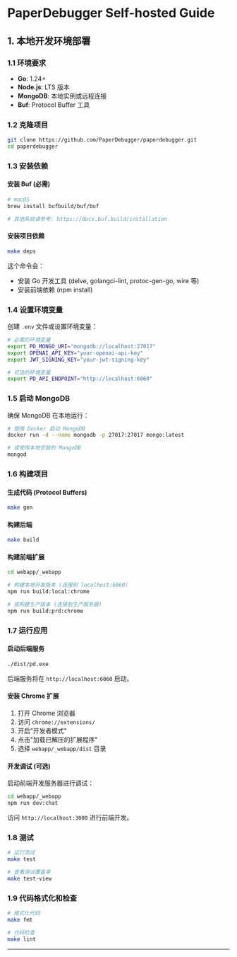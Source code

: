 # PaperDebugger Self-hosted Guide


## 1. 本地开发环境部署

### 1.1 环境要求

- **Go**: 1.24+
- **Node.js**: LTS 版本
- **MongoDB**: 本地实例或远程连接
- **Buf**: Protocol Buffer 工具

### 1.2 克隆项目

```bash
git clone https://github.com/PaperDebugger/paperdebugger.git
cd paperdebugger
```

### 1.3 安装依赖

#### 安装 Buf (必需)
```bash
# macOS
brew install bufbuild/buf/buf

# 其他系统请参考: https://docs.buf.build/installation
```

#### 安装项目依赖
```bash
make deps
```

这个命令会：
- 安装 Go 开发工具 (delve, golangci-lint, protoc-gen-go, wire 等)
- 安装前端依赖 (npm install)

### 1.4 设置环境变量

创建 `.env` 文件或设置环境变量：

```bash
# 必需的环境变量
export PD_MONGO_URI="mongodb://localhost:27017"
export OPENAI_API_KEY="your-openai-api-key"
export JWT_SIGNING_KEY="your-jwt-signing-key"

# 可选的环境变量
export PD_API_ENDPOINT="http://localhost:6060"
```

### 1.5 启动 MongoDB

确保 MongoDB 在本地运行：

```bash
# 使用 Docker 启动 MongoDB
docker run -d --name mongodb -p 27017:27017 mongo:latest

# 或使用本地安装的 MongoDB
mongod
```

### 1.6 构建项目

#### 生成代码 (Protocol Buffers)
```bash
make gen
```

#### 构建后端
```bash
make build
```

#### 构建前端扩展

```bash
cd webapp/_webapp

# 构建本地开发版本 (连接到 localhost:6060)
npm run build:local:chrome

# 或构建生产版本 (连接到生产服务器)
npm run build:prd:chrome
```

### 1.7 运行应用

#### 启动后端服务
```bash
./dist/pd.exe
```

后端服务将在 `http://localhost:6060` 启动。

#### 安装 Chrome 扩展

1. 打开 Chrome 浏览器
2. 访问 `chrome://extensions/`
3. 开启"开发者模式"
4. 点击"加载已解压的扩展程序"
5. 选择 `webapp/_webapp/dist` 目录

#### 开发调试 (可选)

启动前端开发服务器进行调试：

```bash
cd webapp/_webapp
npm run dev:chat
```

访问 `http://localhost:3000` 进行前端开发。

### 1.8 测试

```bash
# 运行测试
make test

# 查看测试覆盖率
make test-view
```

### 1.9 代码格式化和检查

```bash
# 格式化代码
make fmt

# 代码检查
make lint
```

---
